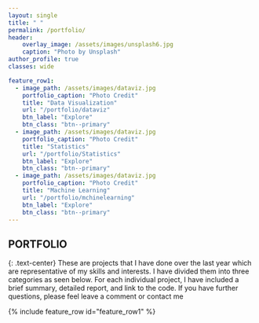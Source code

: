 ```yaml
---
layout: single
title: " "
permalink: /portfolio/
header:
    overlay_image: /assets/images/unsplash6.jpg
    caption: "Photo by Unsplash"
author_profile: true
classes: wide

feature_row1:
  - image_path: /assets/images/dataviz.jpg
    portfolio_caption: "Photo Credit"
    title: "Data Visualization"
    url: "/portfolio/dataviz"
    btn_label: "Explore"
    btn_class: "btn--primary"
  - image_path: /assets/images/dataviz.jpg
    portfolio_caption: "Photo Credit"
    title: "Statistics"
    url: "/portfolio/Statistics"
    btn_label: "Explore"
    btn_class: "btn--primary"
  - image_path: /assets/images/dataviz.jpg
    portfolio_caption: "Photo Credit"
    title: "Machine Learning"
    url: "/portfolio/mchinelearning"
    btn_label: "Explore"
    btn_class: "btn--primary"  
---
```


## PORTFOLIO 
{: .text-center}
These are projects that I have done over the last year which are representative of my skills and interests. I have divided them into three categories as seen below. For each individual project, I have included a brief summary, detailed report, and  link to the code. If you have further questions, please feel leave a comment or contact me

{% include feature_row id="feature_row1" %}


